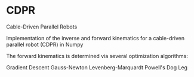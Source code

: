 # CDPR
Cable-Driven Parallel Robots

Implementation of the inverse and forward kinematics for a cable-driven parallel robot (CDPR) in Numpy

The forward kinematics is determined via several optimization algorithms:

  Gradient Descent
  Gauss-Newton
  Levenberg-Marquardt
  Powell's Dog Leg
  
